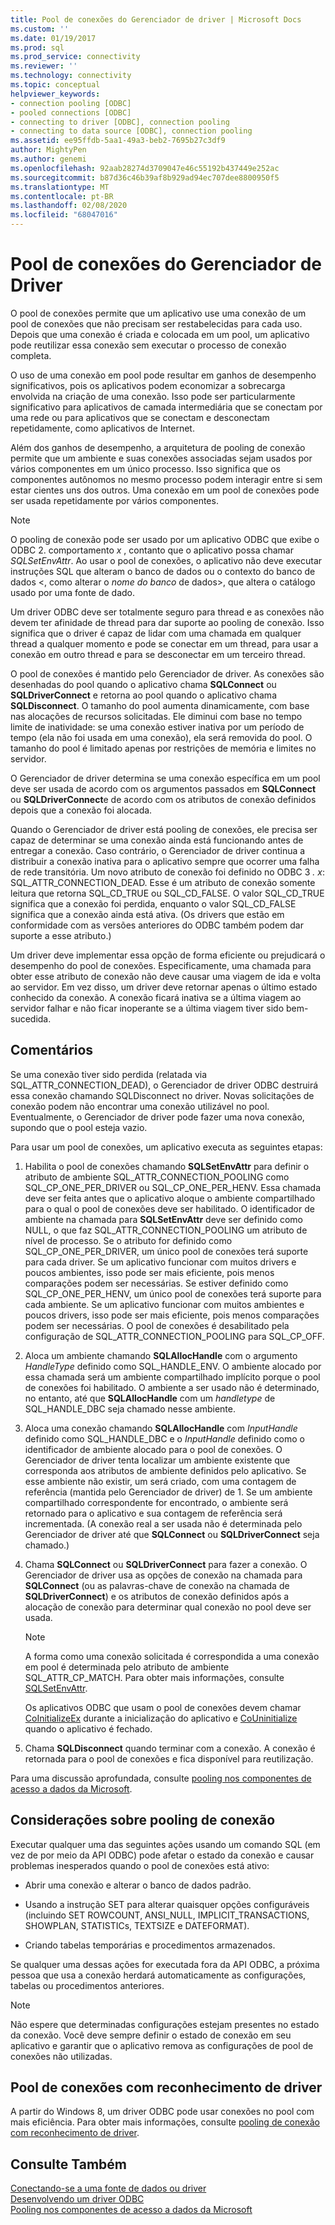 ```yaml
---
title: Pool de conexões do Gerenciador de driver | Microsoft Docs
ms.custom: ''
ms.date: 01/19/2017
ms.prod: sql
ms.prod_service: connectivity
ms.reviewer: ''
ms.technology: connectivity
ms.topic: conceptual
helpviewer_keywords:
- connection pooling [ODBC]
- pooled connections [ODBC]
- connecting to driver [ODBC], connection pooling
- connecting to data source [ODBC], connection pooling
ms.assetid: ee95ffdb-5aa1-49a3-beb2-7695b27c3df9
author: MightyPen
ms.author: genemi
ms.openlocfilehash: 92aab28274d3709047e46c55192b437449e252ac
ms.sourcegitcommit: b87d36c46b39af8b929ad94ec707dee8800950f5
ms.translationtype: MT
ms.contentlocale: pt-BR
ms.lasthandoff: 02/08/2020
ms.locfileid: "68047016"
---
```

# <a name="driver-manager-connection-pooling"></a>Pool de conexões do Gerenciador de Driver
O pool de conexões permite que um aplicativo use uma conexão de um pool de conexões que não precisam ser restabelecidas para cada uso. Depois que uma conexão é criada e colocada em um pool, um aplicativo pode reutilizar essa conexão sem executar o processo de conexão completa.  
  
 O uso de uma conexão em pool pode resultar em ganhos de desempenho significativos, pois os aplicativos podem economizar a sobrecarga envolvida na criação de uma conexão. Isso pode ser particularmente significativo para aplicativos de camada intermediária que se conectam por uma rede ou para aplicativos que se conectam e desconectam repetidamente, como aplicativos de Internet.  
  
 Além dos ganhos de desempenho, a arquitetura de pooling de conexão permite que um ambiente e suas conexões associadas sejam usados por vários componentes em um único processo. Isso significa que os componentes autônomos no mesmo processo podem interagir entre si sem estar cientes uns dos outros. Uma conexão em um pool de conexões pode ser usada repetidamente por vários componentes.  
  
> [!NOTE]
>  O pooling de conexão pode ser usado por um aplicativo ODBC que exibe o ODBC 2. comportamento *x* , contanto que o aplicativo possa chamar *SQLSetEnvAttr*. Ao usar o pool de conexões, o aplicativo não deve executar instruções SQL que alteram o banco de dados ou o contexto do banco de dados \<, como alterar o *nome do banco* de dados>, que altera o catálogo usado por uma fonte de dado.  


 Um driver ODBC deve ser totalmente seguro para thread e as conexões não devem ter afinidade de thread para dar suporte ao pooling de conexão. Isso significa que o driver é capaz de lidar com uma chamada em qualquer thread a qualquer momento e pode se conectar em um thread, para usar a conexão em outro thread e para se desconectar em um terceiro thread.  
  
 O pool de conexões é mantido pelo Gerenciador de driver. As conexões são desenhadas do pool quando o aplicativo chama **SQLConnect** ou **SQLDriverConnect** e retorna ao pool quando o aplicativo chama **SQLDisconnect**. O tamanho do pool aumenta dinamicamente, com base nas alocações de recursos solicitadas. Ele diminui com base no tempo limite de inatividade: se uma conexão estiver inativa por um período de tempo (ela não foi usada em uma conexão), ela será removida do pool. O tamanho do pool é limitado apenas por restrições de memória e limites no servidor.  
  
 O Gerenciador de driver determina se uma conexão específica em um pool deve ser usada de acordo com os argumentos passados em **SQLConnect** ou **SQLDriverConnect**e de acordo com os atributos de conexão definidos depois que a conexão foi alocada.  
  
 Quando o Gerenciador de driver está pooling de conexões, ele precisa ser capaz de determinar se uma conexão ainda está funcionando antes de entregar a conexão. Caso contrário, o Gerenciador de driver continua a distribuir a conexão inativa para o aplicativo sempre que ocorrer uma falha de rede transitória. Um novo atributo de conexão foi definido no ODBC 3 *. x*: SQL_ATTR_CONNECTION_DEAD. Esse é um atributo de conexão somente leitura que retorna SQL_CD_TRUE ou SQL_CD_FALSE. O valor SQL_CD_TRUE significa que a conexão foi perdida, enquanto o valor SQL_CD_FALSE significa que a conexão ainda está ativa. (Os drivers que estão em conformidade com as versões anteriores do ODBC também podem dar suporte a esse atributo.)  
  
 Um driver deve implementar essa opção de forma eficiente ou prejudicará o desempenho do pool de conexões. Especificamente, uma chamada para obter esse atributo de conexão não deve causar uma viagem de ida e volta ao servidor. Em vez disso, um driver deve retornar apenas o último estado conhecido da conexão. A conexão ficará inativa se a última viagem ao servidor falhar e não ficar inoperante se a última viagem tiver sido bem-sucedida.  
  
## <a name="remarks"></a>Comentários  
 Se uma conexão tiver sido perdida (relatada via SQL_ATTR_CONNECTION_DEAD), o Gerenciador de driver ODBC destruirá essa conexão chamando SQLDisconnect no driver. Novas solicitações de conexão podem não encontrar uma conexão utilizável no pool. Eventualmente, o Gerenciador de driver pode fazer uma nova conexão, supondo que o pool esteja vazio.  
  
 Para usar um pool de conexões, um aplicativo executa as seguintes etapas:  
  
1.  Habilita o pool de conexões chamando **SQLSetEnvAttr** para definir o atributo de ambiente SQL_ATTR_CONNECTION_POOLING como SQL_CP_ONE_PER_DRIVER ou SQL_CP_ONE_PER_HENV. Essa chamada deve ser feita antes que o aplicativo aloque o ambiente compartilhado para o qual o pool de conexões deve ser habilitado. O identificador de ambiente na chamada para **SQLSetEnvAttr** deve ser definido como NULL, o que faz SQL_ATTR_CONNECTION_POOLING um atributo de nível de processo. Se o atributo for definido como SQL_CP_ONE_PER_DRIVER, um único pool de conexões terá suporte para cada driver. Se um aplicativo funcionar com muitos drivers e poucos ambientes, isso pode ser mais eficiente, pois menos comparações podem ser necessárias. Se estiver definido como SQL_CP_ONE_PER_HENV, um único pool de conexões terá suporte para cada ambiente. Se um aplicativo funcionar com muitos ambientes e poucos drivers, isso pode ser mais eficiente, pois menos comparações podem ser necessárias. O pool de conexões é desabilitado pela configuração de SQL_ATTR_CONNECTION_POOLING para SQL_CP_OFF.  
  
2.  Aloca um ambiente chamando **SQLAllocHandle** com o argumento *HandleType* definido como SQL_HANDLE_ENV. O ambiente alocado por essa chamada será um ambiente compartilhado implícito porque o pool de conexões foi habilitado. O ambiente a ser usado não é determinado, no entanto, até que **SQLAllocHandle** com um *handletype* de SQL_HANDLE_DBC seja chamado nesse ambiente.  
  
3.  Aloca uma conexão chamando **SQLAllocHandle** com *InputHandle* definido como SQL_HANDLE_DBC e o *InputHandle* definido como o identificador de ambiente alocado para o pool de conexões. O Gerenciador de driver tenta localizar um ambiente existente que corresponda aos atributos de ambiente definidos pelo aplicativo. Se esse ambiente não existir, um será criado, com uma contagem de referência (mantida pelo Gerenciador de driver) de 1. Se um ambiente compartilhado correspondente for encontrado, o ambiente será retornado para o aplicativo e sua contagem de referência será incrementada. (A conexão real a ser usada não é determinada pelo Gerenciador de driver até que **SQLConnect** ou **SQLDriverConnect** seja chamado.)  
  
4.  Chama **SQLConnect** ou **SQLDriverConnect** para fazer a conexão. O Gerenciador de driver usa as opções de conexão na chamada para **SQLConnect** (ou as palavras-chave de conexão na chamada de **SQLDriverConnect**) e os atributos de conexão definidos após a alocação de conexão para determinar qual conexão no pool deve ser usada.  
  
    > [!NOTE]  
    >  A forma como uma conexão solicitada é correspondida a uma conexão em pool é determinada pelo atributo de ambiente SQL_ATTR_CP_MATCH. Para obter mais informações, consulte [SQLSetEnvAttr](../../../odbc/reference/syntax/sqlsetenvattr-function.md).  
  
     Os aplicativos ODBC que usam o pool de conexões devem chamar [CoInitializeEx](https://go.microsoft.com/fwlink/?LinkID=116307) durante a inicialização do aplicativo e [CoUninitialize](https://go.microsoft.com/fwlink/?LinkId=116310) quando o aplicativo é fechado.  
  
5.  Chama **SQLDisconnect** quando terminar com a conexão. A conexão é retornada para o pool de conexões e fica disponível para reutilização.  
  
 Para uma discussão aprofundada, consulte [pooling nos componentes de acesso a dados da Microsoft](https://go.microsoft.com/fwlink/?LinkId=120776).  
  
## <a name="connection-pooling-considerations"></a>Considerações sobre pooling de conexão  
 Executar qualquer uma das seguintes ações usando um comando SQL (em vez de por meio da API ODBC) pode afetar o estado da conexão e causar problemas inesperados quando o pool de conexões está ativo:  
  
-   Abrir uma conexão e alterar o banco de dados padrão.  
  
-   Usando a instrução SET para alterar quaisquer opções configuráveis (incluindo SET ROWCOUNT, ANSI_NULL, IMPLICIT_TRANSACTIONS, SHOWPLAN, STATISTICs, TEXTSIZE e DATEFORMAT).  
  
-   Criando tabelas temporárias e procedimentos armazenados.  
  
 Se qualquer uma dessas ações for executada fora da API ODBC, a próxima pessoa que usa a conexão herdará automaticamente as configurações, tabelas ou procedimentos anteriores.  
  
> [!NOTE]  
>  Não espere que determinadas configurações estejam presentes no estado da conexão. Você deve sempre definir o estado de conexão em seu aplicativo e garantir que o aplicativo remova as configurações de pool de conexões não utilizadas.  
  
## <a name="driver-aware-connection-pooling"></a>Pool de conexões com reconhecimento de driver  
 A partir do Windows 8, um driver ODBC pode usar conexões no pool com mais eficiência. Para obter mais informações, consulte [pooling de conexão com reconhecimento de driver](../../../odbc/reference/develop-app/driver-aware-connection-pooling.md).  
  
## <a name="see-also"></a>Consulte Também  
 [Conectando-se a uma fonte de dados ou driver](../../../odbc/reference/develop-app/connecting-to-a-data-source-or-driver.md)   
 [Desenvolvendo um driver ODBC](../../../odbc/reference/develop-driver/developing-an-odbc-driver.md)   
 [Pooling nos componentes de acesso a dados da Microsoft](https://go.microsoft.com/fwlink/?LinkId=120776)
